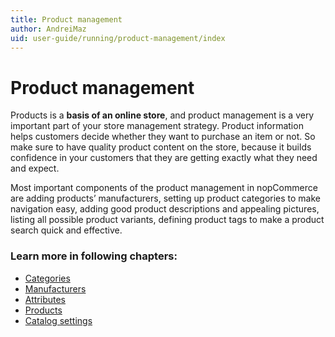 ```yaml
---
title: Product management
author: AndreiMaz
uid: user-guide/running/product-management/index
---
```

# Product management

Products is a **basis of an online store**, and product management is a very important part of your store management strategy. Product information helps customers decide whether they want to purchase an item or not. So make sure to have quality product content on the store, because it builds confidence in your customers that they are getting exactly what they need and expect.

Most important components of the product management in nopCommerce are adding products’ manufacturers, setting up product categories to make navigation easy, adding good product descriptions and appealing pictures, listing all possible product variants, defining product tags to make a product search quick and effective.

### Learn more in following chapters:
* [Categories](xref:user-guide/running/product-management/categories.md/)
* [Manufacturers](xref:user-guide/running/product-management/manufacturers.md/)
* [Attributes](xref:user-guide/running/product-management/attributes/)
* [Products](xref:user-guide/running/product-management/products/)
* [Catalog settings](xref:user-guide/running/product-management/catalog-settings.md/)
